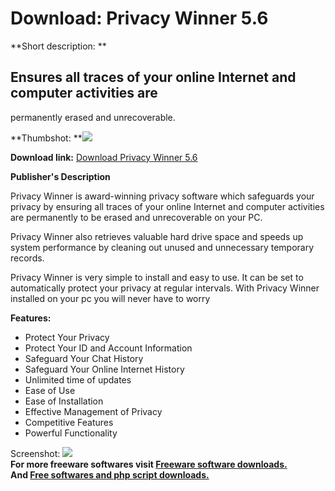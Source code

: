 # Download: Privacy Winner 5.6

**Short description: **

## Ensures all traces of your online Internet and computer activities are
permanently erased and unrecoverable.

  
**Thumbshot: **![](http://www.freewarefiles.com/screenshot/privacywinner_md.jpg)   
  
**Download link:** [Download Privacy Winner 5.6](http://freesoftwares.boysofts.com/Privacy-Winner_program_48615.html)  
  

**Publisher's Description**  
  

Privacy Winner is award-winning privacy software which safeguards your privacy
by ensuring all traces of your online Internet and computer activities are
permanently to be erased and unrecoverable on your PC.

Privacy Winner also retrieves valuable hard drive space and speeds up system
performance by cleaning out unused and unnecessary temporary records.

Privacy Winner is very simple to install and easy to use. It can be set to
automatically protect your privacy at regular intervals. With Privacy Winner
installed on your pc you will never have to worry

**Features:**

  * Protect Your Privacy 
  * Protect Your ID and Account Information 
  * Safeguard Your Chat History 
  * Safeguard Your Online Internet History 
  * Unlimited time of updates 
  * Ease of Use 
  * Ease of Installation 
  * Effective Management of Privacy 
  * Competitive Features 
  * Powerful Functionality 

  
  
Screenshot: ![](http://www.freewarefiles.com/screenshot/privacywinner.jpg)  
**For more freeware softwares visit [Freeware software downloads.](http://freesoftwares.boysofts.com/)**   
**And [Free softwares and php script downloads.](http://www.boysofts.com/)**

